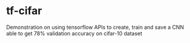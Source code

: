 # tf-cifar
Demonstration on using tensorflow APIs to create, train and save a  CNN  able to get 78% validation accuracy on cifar-10 dataset
